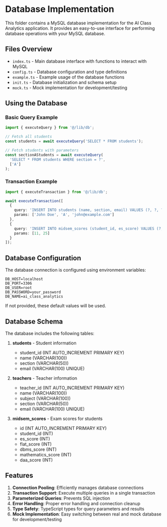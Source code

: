 # Database Implementation

This folder contains a MySQL database implementation for the AI Class Analytics application. It provides an easy-to-use interface for performing database operations with your MySQL database.

## Files Overview

- `index.ts` - Main database interface with functions to interact with MySQL
- `config.ts` - Database configuration and type definitions
- `example.ts` - Example usage of the database functions
- `init.ts` - Database initialization and schema setup
- `mock.ts` - Mock implementation for development/testing

## Using the Database

### Basic Query Example

```typescript
import { executeQuery } from '@/lib/db';

// Fetch all students
const students = await executeQuery('SELECT * FROM students');

// Fetch students with parameters
const sectionAStudents = await executeQuery(
  'SELECT * FROM students WHERE section = ?', 
  ['A']
);
```

### Transaction Example

```typescript
import { executeTransaction } from '@/lib/db';

await executeTransaction([
  {
    query: 'INSERT INTO students (name, section, email) VALUES (?, ?, ?)',
    params: ['John Doe', 'A', 'john@example.com']
  },
  {
    query: 'INSERT INTO midsem_scores (student_id, es_score) VALUES (?, ?)',
    params: [11, 25]
  }
]);
```

## Database Configuration

The database connection is configured using environment variables:

```env
DB_HOST=localhost
DB_PORT=3306
DB_USER=root
DB_PASSWORD=your_password
DB_NAME=ai_class_analytics
```

If not provided, these default values will be used.

## Database Schema

The database includes the following tables:

1. **students** - Student information
   - student_id (INT AUTO_INCREMENT PRIMARY KEY)
   - name (VARCHAR(100))
   - section (VARCHAR(50))
   - email (VARCHAR(100) UNIQUE)

2. **teachers** - Teacher information
   - teacher_id (INT AUTO_INCREMENT PRIMARY KEY)
   - name (VARCHAR(100))
   - subject (VARCHAR(100))
   - section (VARCHAR(50))
   - email (VARCHAR(100) UNIQUE)

3. **midsem_scores** - Exam scores for students
   - id (INT AUTO_INCREMENT PRIMARY KEY)
   - student_id (INT)
   - es_score (INT)
   - flat_score (INT)
   - dbms_score (INT)
   - mathematics_score (INT)
   - daa_score (INT)

## Features

1. **Connection Pooling**: Efficiently manages database connections
2. **Transaction Support**: Execute multiple queries in a single transaction
3. **Parameterized Queries**: Prevents SQL injection
4. **Error Handling**: Proper error handling and connection cleanup
5. **Type Safety**: TypeScript types for query parameters and results
6. **Mock Implementation**: Easy switching between real and mock database for development/testing 